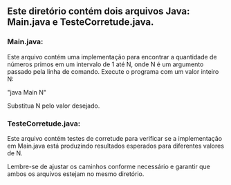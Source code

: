 ## Este diretório contém dois arquivos Java: Main.java e TesteCorretude.java. 

### Main.java:
Este arquivo contém uma implementação para encontrar a quantidade de números primos em um intervalo de 1 até N, onde N é um argumento passado pela linha de comando.
Execute o programa com um valor inteiro N:

"java Main N"

Substitua N pelo valor desejado.

### TesteCorretude.java:
Este arquivo contém testes de corretude para verificar se a implementação em Main.java está produzindo resultados esperados para diferentes valores de N.

Lembre-se de ajustar os caminhos conforme necessário e garantir que ambos os arquivos estejam no mesmo diretório.
